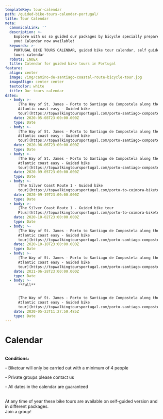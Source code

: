 ```yaml
---
templateKey: tour-calendar
path: /guided-bike-tours-calendar-portugal/
title: Tour Calendar
meta:
  canonicalLink: ''
  description: >-
    Explore with us so guided our packages by bicycle specially prepared for
    you! Calendar now available!
  keywords: >-
    PORTUGAL BIKE TOURS CALENDAR, guided bike tour calendar, self guide bike
    tours calendar
  robots: INDEX
  title: Calendar for guided bike tours in Portugal
feature:
  align: center
  image: /img/camino-de-santiago-coastal-route-bicycle-tour.jpg
  imageAlign: center center
  textcolor: white
  title: Our tours calendar
dates:
  - body: >-
      [The Way of St. James - Porto to Santiago de Compostela along the 
      Atlantic coast easy - Guided bike
      tour](https://topwalkingtoursportugal.com/porto-santiago-compostela-bike-tour/)
    date: 2020-05-08T23:00:00.000Z
    type: Date
  - body: >-
      [The Way of St. James - Porto to Santiago de Compostela along the 
      Atlantic coast easy - Guided bike
      tour](https://topwalkingtoursportugal.com/porto-santiago-compostela-bike-tour/)
    date: 2020-06-06T23:00:00.000Z
    type: Date
  - body: >-
      [The Way of St. James - Porto to Santiago de Compostela along the 
      Atlantic coast easy - Guided bike
      tour](https://topwalkingtoursportugal.com/porto-santiago-compostela-bike-tour/)
    date: 2020-09-05T23:00:00.000Z
    type: Date
  - body: >-
      [The Silver Coast Route 1 - Guided bike
      tour](https://topwalkingtoursportugal.com/porto-to-coimbra-biketour/)
    date: 2020-09-19T23:00:00.000Z
    type: Date
  - body: >-
      [The Silver Coast Route 1 - Guided bike tour
      Plus](https://topwalkingtoursportugal.com/porto-to-coimbra-biketour/)
    date: 2020-10-02T23:00:00.000Z
    type: Date
  - body: >-
      [The Way of St. James - Porto to Santiago de Compostela along the 
      Atlantic coast easy - Guided bike
      tour](https://topwalkingtoursportugal.com/porto-santiago-compostela-bike-tour/)
    date: 2020-10-10T23:00:00.000Z
    type: Date
  - body: >-
      [The Way of St. James - Porto to Santiago de Compostela along the 
      Atlantic coast easy - Guided bike
      tour](https://topwalkingtoursportugal.com/porto-santiago-compostela-bike-tour/)
    date: 2021-06-28T23:00:00.000Z
    type: Date
  - body: >-
      **Full**


      [The Way of St. James - Porto to Santiago de Compostela along the 
      Atlantic coast easy - Guided bike
      tour](https://topwalkingtoursportugal.com/porto-santiago-compostela-bike-tour/)
    date: 2020-05-23T11:27:50.485Z
    type: Date
---
```

# Calendar

\
**Conditions:**

\- Biketour will only be carried out with a minimum of 4 people

\- Private groups please contact us

\- All dates in the calendar are guaranteed

\
At any time of year these bike tours are available on self-guided version and in different packages.
\
Join a group!
